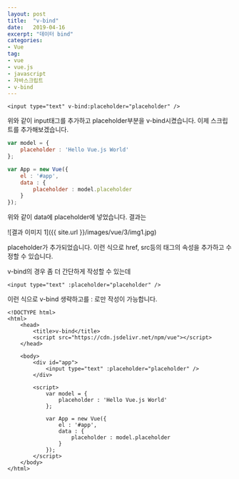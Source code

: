 ```yaml
---
layout: post
title:  "v-bind"
date:   2019-04-16
excerpt: "데이터 bind"
categories:
- Vue
tag:
- vue
- vue.js
- javascript
- 자바스크립트
- v-bind
---
```


```vue
<input type="text" v-bind:placeholder="placeholder" />
```

위와 같이 input태그를 추가하고 placeholder부분을 v-bind시켰습니다. 이제 스크립트를 추가해보겠습니다.

```javascript
var model = {
    placeholder : 'Hello Vue.js World'
};

var App = new Vue({
    el : '#app',
    data : {
        placeholder : model.placeholder 
    }
});
```

위와 같이 data에 placeholder에 넣었습니다. 결과는

![결과 이미지 1]({{ site.url }}/images/vue/3/img1.jpg)

placeholder가 추가되었습니다. 이런 식으로 href, src등의 태그의 속성을 추가하고 수정할 수 있습니다.

v-bind의 경우 좀 더 간단하게 작성할 수 있는데

```vue
<input type="text" :placeholder="placeholder" />
```

이런 식으로 v-bind 생략하고를 : 로만 작성이 가능합니다.

```vue
<!DOCTYPE html>
<html>
    <head>
        <title>v-bind</title>
        <script src="https://cdn.jsdelivr.net/npm/vue"></script>
    </head>

    <body>
        <div id="app">
            <input type="text" :placeholder="placeholder" />
        </div>

        <script>
            var model = {
                placeholder : 'Hello Vue.js World'
            };

            var App = new Vue({
                el : '#app',
                data : {
                    placeholder : model.placeholder
                }
            });
        </script>
    </body>
</html>
```
